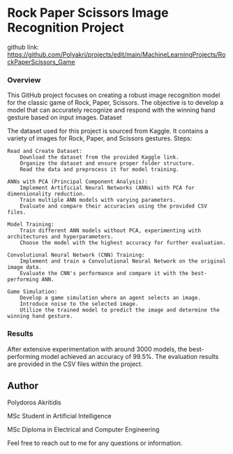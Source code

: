 # Rock Paper Scissors Image Recognition Project

github link: https://github.com/Polyakri/projects/edit/main/MachineLearningProjects/RockPaperScissors_Game

### Overview

This GitHub project focuses on creating a robust image recognition model for the classic game of Rock, Paper, Scissors. The objective is to develop a model that can accurately recognize and respond with the winning hand gesture based on input images.
Dataset

The dataset used for this project is sourced from Kaggle. It contains a variety of images for Rock, Paper, and Scissors gestures.
Steps:

    Read and Create Dataset:
        Download the dataset from the provided Kaggle link.
        Organize the dataset and ensure proper folder structure.
        Read the data and preprocess it for model training.

    ANNs with PCA (Principal Component Analysis):
        Implement Artificial Neural Networks (ANNs) with PCA for dimensionality reduction.
        Train multiple ANN models with varying parameters.
        Evaluate and compare their accuracies using the provided CSV files.

    Model Training:
        Train different ANN models without PCA, experimenting with architectures and hyperparameters.
        Choose the model with the highest accuracy for further evaluation.

    Convolutional Neural Network (CNN) Training:
        Implement and train a Convolutional Neural Network on the original image data.
        Evaluate the CNN's performance and compare it with the best-performing ANN.

    Game Simulation:
        Develop a game simulation where an agent selects an image.
        Introduce noise to the selected image.
        Utilize the trained model to predict the image and determine the winning hand gesture.

### Results

After extensive experimentation with around 3000 models, the best-performing model achieved an accuracy of 99.5%. The evaluation results are provided in the CSV files within the project.


## Author

Polydoros Akritidis

MSc Student in Artificial Intelligence

MSc Diploma in Electrical and Computer Engineering


Feel free to reach out to me for any questions or information.
